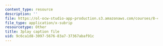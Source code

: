 ```yaml
---
content_type: resource
description: ''
file: https://ol-ocw-studio-app-production.s3.amazonaws.com/courses/8-422-atomic-and-optical-physics-ii-spring-2013/9c6ca1d83097567683a737367abaf91c_ZEmvTidO7k4.vtt
file_type: application/x-subrip
resourcetype: Other
title: 3play caption file
uid: 9c6ca1d8-3097-5676-83a7-37367abaf91c
---
```

